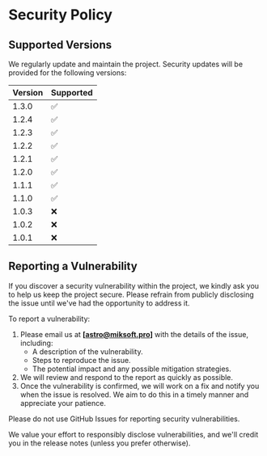 # Security Policy

## Supported Versions

We regularly update and maintain the project. Security updates will be provided for the following versions:

| Version | Supported          |
|---------| ------------------ |
| 1.3.0   | :white_check_mark: |
| 1.2.4   | :white_check_mark: |
| 1.2.3   | :white_check_mark: |
| 1.2.2   | :white_check_mark: |
| 1.2.1   | :white_check_mark: |
| 1.2.0   | :white_check_mark: |
| 1.1.1   | :white_check_mark: |
| 1.1.0   | :white_check_mark: |
| 1.0.3   | :x:                |
| 1.0.2   | :x:                |
| 1.0.1   | :x:                |

## Reporting a Vulnerability

If you discover a security vulnerability within the project, we kindly ask you to help us keep the project secure. Please refrain from publicly disclosing the issue until we've had the opportunity to address it.

To report a vulnerability:

1. Please email us at **[astro@miksoft.pro]** with the details of the issue, including:
    - A description of the vulnerability.
    - Steps to reproduce the issue.
    - The potential impact and any possible mitigation strategies.
2. We will review and respond to the report as quickly as possible.
3. Once the vulnerability is confirmed, we will work on a fix and notify you when the issue is resolved. We aim to do this in a timely manner and appreciate your patience.

Please do not use GitHub Issues for reporting security vulnerabilities.

We value your effort to responsibly disclose vulnerabilities, and we'll credit you in the release notes (unless you prefer otherwise).
